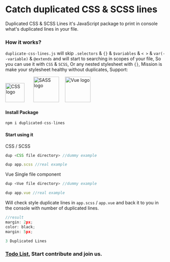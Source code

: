 # Catch duplicated CSS & SCSS lines
Duplicated CSS & SCSS Lines it's JavaScript package to print in console what's duplicated lines in your file.

### How it works?
`duplicate-css-lines.js` will skip `.selectors` & `{}` & `$variables` & `< >` & `var(--variable)` & `@extends` and will start to searching in scopes of your file, So you can use it with `CSS` & `SCSS`, Or any nested stylesheet with `{}`, Mission is make your stylesheet healthy without duplicates, Support:

<p align="left">
    <img width="60" src="https://upload.wikimedia.org/wikipedia/commons/thumb/3/3d/CSS.3.svg/2000px-CSS.3.svg.png" alt=" CSS logo">
    &nbsp;&nbsp;&nbsp;&nbsp;&nbsp;
    <img width="80" src="http://codezyn.com/wassup/wp-content/uploads/2014/10/317889.png" alt=" SASS logo">
    &nbsp;&nbsp;&nbsp;
    <img width="80" src="https://vuejs.org/images/logo.png" alt="Vue logo">
</p>

#### Install Package
```js
npm i duplicated-css-lines
```

#### Start using it

CSS / SCSS
```js
dup <CSS file directory> //dummy example

dup app.scss //real example
```

Vue Single file component
```js
dup <Vue file directory> //dummy example

dup app.vue //real example
```

Will check style duplicate lines in `app.scss` / `app.vue` and back it to you in the console with number of duplicated lines.

```js
//result
margin: 2px;
color: black;
margin: 5px;

3 Duplicated Lines
```

### <a href="https://github.com/moumen-soliman/duplicated-css-lines/projects/1">Todo List</a>, Start contribute and join us.
